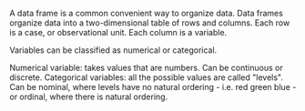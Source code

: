 A data frame is a common convenient way to organize data. Data frames organize data into a two-dimensional table of rows and columns. 
Each row is a case, or observational unit.
Each column is a variable.

Variables can be classified as numerical or categorical. 

Numerical variable: takes values that are numbers. Can be continuous or discrete.
Categorical variables: all the possible values are called "levels". Can be nominal, where levels have no natural ordering - i.e. red green blue - or ordinal, where there is natural ordering.

